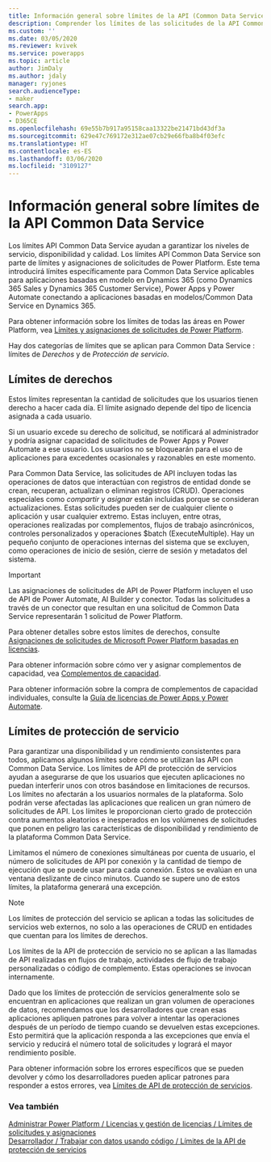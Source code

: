 ```yaml
---
title: Información general sobre límites de la API (Common Data Service) | MicrosoftDocs
description: Comprender los límites de las solicitudes de la API Common Data Service.
ms.custom: ''
ms.date: 03/05/2020
ms.reviewer: kvivek
ms.service: powerapps
ms.topic: article
author: JimDaly
ms.author: jdaly
manager: ryjones
search.audienceType:
- maker
search.app:
- PowerApps
- D365CE
ms.openlocfilehash: 69e55b7b917a95158caa13322be21471bd43df3a
ms.sourcegitcommit: 629e47c769172e312ae07cb29e66fba8b4f03efc
ms.translationtype: HT
ms.contentlocale: es-ES
ms.lasthandoff: 03/06/2020
ms.locfileid: "3109127"
---
```

# <a name="common-data-service-api-limits-overview"></a>Información general sobre límites de la API Common Data Service

Los límites API Common Data Service ayudan a garantizar los niveles de servicio, disponibilidad y calidad. Los límites API Common Data Service son parte de límites y asignaciones de solicitudes de Power Platform. Este tema introducirá límites específicamente para Common Data Service aplicables para aplicaciones basadas en modelo en Dynamics 365 (como Dynamics 365 Sales y Dynamics 365 Customer Service), Power Apps y Power Automate conectando a aplicaciones basadas en modelos/Common Data Service en Dynamics 365. 

Para obtener información sobre los límites de todas las áreas en Power Platform, vea [Límites y asignaciones de solicitudes de Power Platform](/power-platform/admin/api-request-limits-allocations).

Hay dos categorías de límites que se aplican para Common Data Service : límites de *Derechos* y de *Protección de servicio*.

## <a name="entitlement-limits"></a>Límites de derechos

Estos límites representan la cantidad de solicitudes que los usuarios tienen derecho a hacer cada día. El límite asignado depende del tipo de licencia asignada a cada usuario.

Si un usuario excede su derecho de solicitud, se notificará al administrador y podría asignar capacidad de solicitudes de Power Apps y Power Automate a ese usuario. Los usuarios no se bloquearán para el uso de aplicaciones para excedentes ocasionales y razonables en este momento.

Para Common Data Service, las solicitudes de API incluyen todas las operaciones de datos que interactúan con registros de entidad donde se crean, recuperan, actualizan o eliminan registros (CRUD). Operaciones especiales como *compartir* y *asignar* están incluidas porque se consideran actualizaciones. Estas solicitudes pueden ser de cualquier cliente o aplicación y usar cualquier extremo. Estas incluyen, entre otras, operaciones realizadas por complementos, flujos de trabajo asincrónicos, controles personalizados y operaciones $batch (ExecuteMultiple). Hay un pequeño conjunto de operaciones internas del sistema que se excluyen, como operaciones de inicio de sesión, cierre de sesión y metadatos del sistema.

> [!IMPORTANT]
> Las asignaciones de solicitudes de API de Power Platform incluyen el uso de API de Power Automate, AI Builder y conector. Todas las solicitudes a través de un conector que resultan en una solicitud de Common Data Service representarán 1 solicitud de Power Platform.

Para obtener detalles sobre estos límites de derechos, consulte [Asignaciones de solicitudes de Microsoft Power Platform basadas en licencias](/power-platform/admin/api-request-limits-allocations#microsoft-power-platform-requests-allocations-based-on-licenses).

Para obtener información sobre cómo ver y asignar complementos de capacidad, vea [Complementos de capacidad](/power-platform/admin/capacity-add-on).

Para obtener información sobre la compra de complementos de capacidad individuales, consulte la [Guía de licencias de Power Apps y Power Automate](https://go.microsoft.com/fwlink/?linkid=2085130). 
<!-- There should be some help about purchasing these through the Portal -->


## <a name="service-protection-limits"></a>Límites de protección de servicio

Para garantizar una disponibilidad y un rendimiento consistentes para todos, aplicamos algunos límites sobre cómo se utilizan las API con Common Data Service. Los límites de API de protección de servicios ayudan a asegurarse de que los usuarios que ejecuten aplicaciones no puedan interferir unos con otros basándose en limitaciones de recursos. Los límites no afectarán a los usuarios normales de la plataforma. Solo podrán verse afectadas las aplicaciones que realicen un gran número de solicitudes de API. Los límites le proporcionan cierto grado de protección contra aumentos aleatorios e inesperados en los volúmenes de solicitudes que ponen en peligro las características de disponibilidad y rendimiento de la plataforma Common Data Service.

Limitamos el número de conexiones simultáneas por cuenta de usuario, el número de solicitudes de API por conexión y la cantidad de tiempo de ejecución que se puede usar para cada conexión. Estos se evalúan en una ventana deslizante de cinco minutos. Cuando se supere uno de estos límites, la plataforma generará una excepción.

> [!NOTE]
> Los límites de protección del servicio se aplican a todas las solicitudes de servicios web externos, no solo a las operaciones de CRUD en entidades que cuentan para los límites de derechos.
> 
> Los límites de la API de protección de servicio no se aplican a las llamadas de API realizadas en flujos de trabajo, actividades de flujo de trabajo personalizadas o código de complemento. Estas operaciones se invocan internamente.

Dado que los límites de protección de servicios generalmente solo se encuentran en aplicaciones que realizan un gran volumen de operaciones de datos, recomendamos que los desarrolladores que crean esas aplicaciones apliquen patrones para volver a intentar las operaciones después de un período de tiempo cuando se devuelven estas excepciones. Esto permitirá que la aplicación responda a las excepciones que envía el servicio y reducirá el número total de solicitudes y logrará el mayor rendimiento posible.

Para obtener información sobre los errores específicos que se pueden devolver y cómo los desarrolladores pueden aplicar patrones para responder a estos errores, vea [Límites de API de protección de servicios](../../developer/common-data-service/api-limits.md).


### <a name="see-also"></a>Vea también

[Administrar Power Platform / Licencias y gestión de licencias / Límites de solicitudes y asignaciones](/power-platform/admin/api-request-limits-allocations)<br />
[Desarrollador / Trabajar con datos usando código / Límites de la API de protección de servicios](../../developer/common-data-service/api-limits.md)

